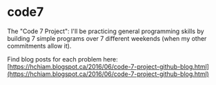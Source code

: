 # code7
The "Code 7 Project":  I'll be practicing general programming skills by building 7 simple programs over 7 different weekends (when my other commitments allow it).

Find blog posts for each problem here:  [https://hchiam.blogspot.ca/2016/06/code-7-project-github-blog.html](https://hchiam.blogspot.ca/2016/06/code-7-project-github-blog.html)